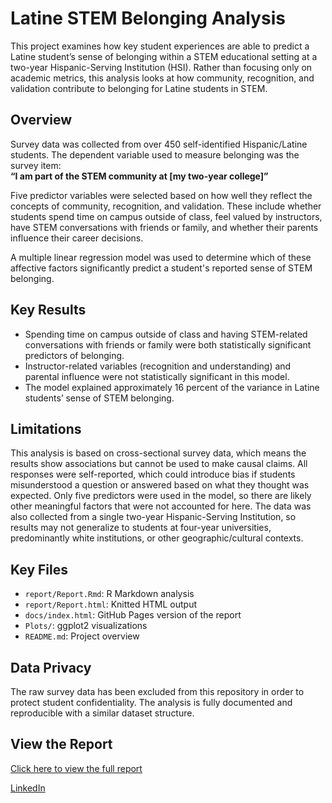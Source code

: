 # Latine STEM Belonging Analysis

This project examines how key student experiences are able to predict a Latine student’s sense of belonging within a STEM educational setting at a two-year Hispanic-Serving Institution (HSI). Rather than focusing only on academic metrics, this analysis looks at how community, recognition, and validation contribute to belonging for Latine students in STEM.

## Overview

Survey data was collected from over 450 self-identified Hispanic/Latine students. The dependent variable used to measure belonging was the survey item:  
**“I am part of the STEM community at [my two-year college]”**

Five predictor variables were selected based on how well they reflect the concepts of community, recognition, and validation. These include whether students spend time on campus outside of class, feel valued by instructors, have STEM conversations with friends or family, and whether their parents influence their career decisions.

A multiple linear regression model was used to determine which of these affective factors significantly predict a student's reported sense of STEM belonging.

## Key Results

- Spending time on campus outside of class and having STEM-related conversations with friends or family were both statistically significant predictors of belonging.
- Instructor-related variables (recognition and understanding) and parental influence were not statistically significant in this model.
- The model explained approximately 16 percent of the variance in Latine students’ sense of STEM belonging.

## Limitations

This analysis is based on cross-sectional survey data, which means the results show associations but cannot be used to make causal claims. All responses were self-reported, which could introduce bias if students misunderstood a question or answered based on what they thought was expected. Only five predictors were used in the model, so there are likely other meaningful factors that were not accounted for here. The data was also collected from a single two-year Hispanic-Serving Institution, so results may not generalize to students at four-year universities, predominantly white institutions, or other geographic/cultural contexts.

## Key Files

- `report/Report.Rmd`: R Markdown analysis
- `report/Report.html`: Knitted HTML output
- `docs/index.html`: GitHub Pages version of the report
- `Plots/`: ggplot2 visualizations
- `README.md`: Project overview

## Data Privacy

The raw survey data has been excluded from this repository in order to protect student confidentiality. The analysis is fully documented and reproducible with a similar dataset structure.

## View the Report

[Click here to view the full report](https://josephclayton41.github.io/Latine-STEM-Belonging/)

[LinkedIn](https://www.linkedin.com/in/josephpclayton)
